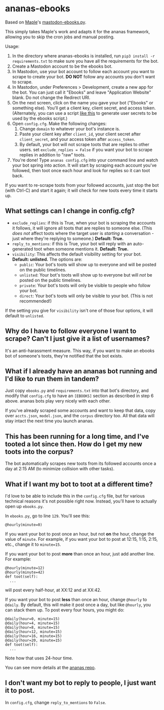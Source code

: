 # ananas-ebooks

Based on [Maple](https://computerfairi.es/@squirrel)'s [mastodon-ebooks.py](https://github.com/Lana-chan/mastodon-ebooks.py).

This simply takes Maple's work and adapts it for the ananas framework, allowing you to skip the cron jobs and manual posting.

Usage:

1. In the directory where ananas-ebooks is installed, run `pip3 install -r requirements.txt` to make sure you have all the requirements for the bot.
2. Create a Mastodon account to be the ebooks bot.
3. In Mastodon, use your bot account to follow each account you want to scrape to create your bot. **DO NOT** follow any accounts you don't want to scrape.
4. In Mastodon, under Preferences > Development, create a new app for the bot. You can just call it "Ebooks" and leave "Application Website" blank. Do not change the Redirect URI.
5. On the next screen, click on the name you gave your bot ("Ebooks" or something else). You'll get a client key, client secret, and access token.
    (Alternately, you can use a script [like this](https://gist.github.com/Lana-chan/b0d937968d22eca6dcd79a0524449f1d) to generate user secrets to be used by the ebooks script.)
6. Open `config.cfg`. Make the following changes:
    1. Change `domain` to whatever your bot's instance is.
    2. Paste your client key after `client_id`, your client secret after `client_secret`, and your access token after `access_token`.
    3. By default, your bot will not scrape toots that are replies to other users. set `exclude_replies = False` if you want your bot to scrape replies in addition to "raw" toots.
7. You're done! Type `ananas config.cfg` into your command line and watch your bot spring into action. It will start by scraping each account you've followed, then toot once each hour and look for replies so it can toot back.

If you want to re-scrape toots from your followed accounts, just stop the bot (with Ctrl-C) and start it again; it will check for new toots every time it starts up.

## What settings can I change in config.cfg?

* `exclude_replies`: if this is True, when your bot is scraping the accounts it follows, it will ignore all toots that are replies to someone else. (This *does not* affect toots where the target user is *starting* a conversation - just where they're replying to someone.) **Default: True.**
* `reply_to_mentions`: if this is True, your bot will reply with an auto-generated toot when someone mentions it. **Default: True.**
* `visibility`: This affects the default visibility setting for your bot. **Default: unlisted.** The options are:
  * `public`: Your bot's toots will show up to everyone and will be posted on the public timelines. 
  * `unlisted`: Your bot's toots will show up to everyone but will *not* be posted on the public timelines.
  * `private`: Your bot's toots will only be visible to people who follow your bot.
  * `direct`: Your bot's toots will only be visible to your bot. (This is not recommended!)

If the setting you give for `visibility` isn't one of those four options, it will default to `unlisted`.

## Why do I have to follow everyone I want to scrape? Can't I just give it a list of usernames?

It's an anti-harassment measure. This way, if you want to make an ebooks bot of someone's toots, they're notified that the bot exists.

## What if I already have an ananas bot running and I'd like to run them in tandem?

Just copy `ebooks.py` and `requirements.txt` into that bot's directory, and modify that `config.cfg` to have an `[EBOOKS]` section as described in step 6 above. ananas bots play very nicely with each other.

If you've already scraped some accounts and want to keep that data, copy over `accts.json`, `model.json`, and the `corpus` directory too. All that data will stay intact the next time you launch ananas.

## This has been running for a long time, and I've tooted a lot since then. How do I get my new toots into the corpus?

The bot automatically scrapes new toots from its followed accounts once a day at 2:15 AM (to minimize collision with other tasks).

## What if I want my bot to toot at a different time?

I'd love to be able to include this in the `config.cfg` file, but for various technical reasons it's not possible right now. Instead, you'll have to actually open up `ebooks.py`.

In `ebooks.py`, go to line `129`. You'll see this:

    @hourly(minute=0)

If you want your bot to post once an hour, but not **on** the hour, change the value of `minute`. For example, if you want your bot to post at 12:15, 1:15, 2:15, etc., change it to `minute=15`.

If you want your bot to post **more** than once an hour, just add another line. For example:

    @hourly(minute=12)
    @hourly(minute=42)
    def toot(self):
      ...

will post every half-hour, at XX:12 and at XX:42.

If you want your bot to post **less** than once an hour, change `@hourly` to `@daily`. By default, this will make it post once a day, but like `@hourly`, you can stack them up. To post every four hours, you might do:

    @daily(hour=0, minute=15)
    @daily(hour=4, minute=15)
    @daily(hour=8, minute=15)
    @daily(hour=12, minute=15)
    @daily(hour=16, minute=15)
    @daily(hour=20, minute=15)
    def toot(self):
      ...

Note how that uses 24-hour time.

You can see more details at the [ananas repo](https://github.com/chr-1x/ananas).

## I don't want my bot to reply to people, I just want it to post.

In `config.cfg`, change `reply_to_mentions` to `False`.
